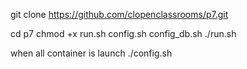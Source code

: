 git clone https://github.com/clopenclassrooms/p7.git

cd p7
chmod +x run.sh config.sh config_db.sh
./run.sh

when all container is launch
./config.sh